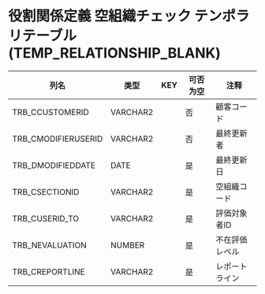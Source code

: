 # 役割関係定義 空組織チェック テンポラリテーブル(TEMP_RELATIONSHIP_BLANK)
| 列名   | 类型   | KEY  | 可否为空 | 注释   |
| ---- | ---- | ---- | ---- | ---- |
|TRB_CCUSTOMERID|VARCHAR2||否|顧客コード|
|TRB_CMODIFIERUSERID|VARCHAR2||否|最終更新者|
|TRB_DMODIFIEDDATE|DATE||是|最終更新日|
|TRB_CSECTIONID|VARCHAR2||是|空組織コード|
|TRB_CUSERID_TO|VARCHAR2||是|評価対象者ID|
|TRB_NEVALUATION|NUMBER||是|不在評価レベル|
|TRB_CREPORTLINE|VARCHAR2||是|レポートライン|
